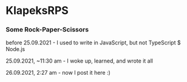 # KlapeksRPS
### Some Rock-Paper-Scissors

before 25.09.2021 - I used to write in JavaScript, but not TypeScript $ Node.js

25.09.2021, ~11:30 am - I woke up, learned, and wrote it all

26.09.2021, 2:27 am - now I post it here :)
